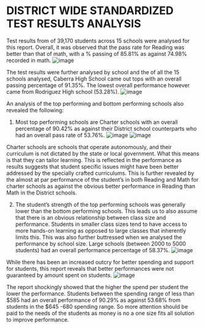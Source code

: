 # DISTRICT WIDE STANDARDIZED TEST RESULTS ANALYSIS


Test results from of 39,170 students across 15 schools were analysed for this report. Overall, it was observed that the pass rate for Reading was better than that of math, with a % passing of 85.81% as against 74.98% recorded in math.
![image](https://user-images.githubusercontent.com/99673859/189422854-5c259ba1-f880-4d1d-b54d-66fd4e64d865.png)



The test results were further analysed by school and the of all the 15 schools analysed, Caberra High School came out tops with an overall passing percentage of 91.35%. The lowest overall performance however came from Rodriguez High school (53.28%). 
![image](https://user-images.githubusercontent.com/99673859/189423280-572e5f8b-1138-4503-8df7-d6aa8f8c9fed.png)


An analysis of the top performing and bottom performing schools also revealed the following:
1) Most top performing schools are Charter schools with an overall percentage of 90.42% as against their District school counterparts who had an overall pass rate of 53.76%.
![image](https://user-images.githubusercontent.com/99673859/189423516-8f78f18d-04a8-474f-8de9-f61395a312d7.png)
![image](https://user-images.githubusercontent.com/99673859/189423919-a36182e6-7f4f-4ea0-a63a-6df136207e6a.png)

Charter schools are schools that operate autonomously, and their curriculum is not dictated by the state or local government. What this means is that they can tailor learning. This is reflected in the performance as results suggests that student specific issues might have been better addressed by the specially crafted curriculums. This is further revealed by the almost at par performance of the student’s in both Reading and Math for charter schools as against the obvious better performance in Reading than Math in the District schools.


2) The student’s strength of the top performing schools was generally lower than the bottom performing schools. This leads us to also assume that there is an obvious relationship between class size and performance. Students in smaller class sizes tend to have access to more hands-on learning as opposed to large classes that inherently limits this. This was also further buttressed when we analysed the performance by school size. Large schools (between 2000 to 5000 students) had an overall performance percentage of 58.37%.
![image](https://user-images.githubusercontent.com/99673859/189424485-c63c7340-1124-4733-b97e-a0f2fc9a24c7.png)



While there has been an increased outcry for better spending and support for students, this report reveals that better performances were not guaranteed by amount spent on students. 
![image](https://user-images.githubusercontent.com/99673859/189456391-bf3a9c72-9a70-493e-a6d5-f511a12b7a15.png)

The report shockingly showed that the higher the spend per student the lower the performance. Students between the spending range of less than $585 had an overall performance of 90.29% as against 53.68% from students in the $645 -680 spending range. So more attention should be paid to the needs of the students as money is no a one size fits all solution to improve performance. 
